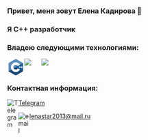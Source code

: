### Привет, меня зовут Елена Кадирова 👋

### Я С++ разработчик


### Владею следующими технологиями:

<img src="https://raw.githubusercontent.com/github/explore/80688e429a7d4ef2fca1e82350fe8e3517d3494d/topics/cpp/cpp.png" width="40" align="left"/>
<img src=![C++](https://img.shields.io/badge/c++-%2300599C.svg?style=for-the-badge&logo=c%2B%2B&logoColor=white)/>
<img src="https://upload.wikimedia.org/wikipedia/commons/thumb/5/59/Visual_Studio_Icon_2019.svg/80px-Visual_Studio_Icon_2019.svg.png" width="40" align="left"/>
<br/>
<br/>


### Контактная информация:

<img  alt="Telegram" width="26px" align="left" src="https://upload.wikimedia.org/wikipedia/commons/thumb/8/83/Telegram_2019_Logo.svg/80px-Telegram_2019_Logo.svg.png"/>[ Telegram](https://t.me/elena_b0i "Telegram")
<br/>

<img alt="email" width="26px" align="left"  src="https://img.icons8.com/?size=512&id=12580&format=png"/>lenastar2013@mail.ru



[telegram]: https://t.me/elena_b0i
[e_mail]: lenastar2013@mail.ru


<!--
**ElenaKad/ElenaKad** is a ✨ _special_ ✨ repository because its `README.md` (this file) appears on your GitHub profile.

Here are some ideas to get you started:

- 🔭 I’m currently working on ...
- 🌱 I’m currently learning ...
- 👯 I’m looking to collaborate on ...
- 🤔 I’m looking for help with ...
- 💬 Ask me about ...
- 📫 How to reach me: ...
- 😄 Pronouns: ...
- ⚡ Fun fact: ...
-->
